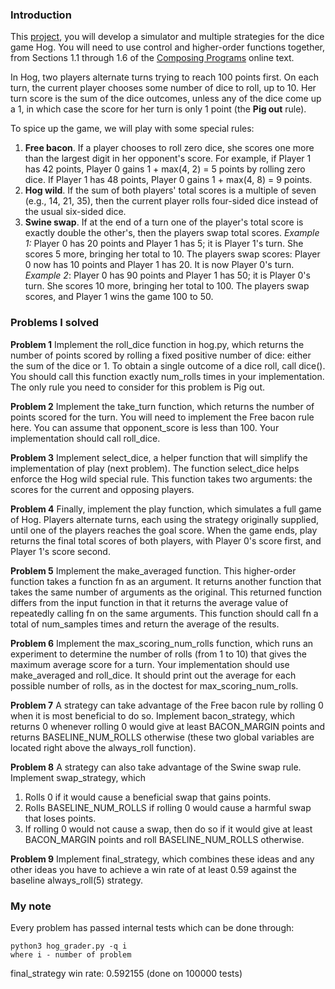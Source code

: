 
### Introduction

This [project](https://inst.eecs.berkeley.edu//~cs61a/fa13/proj/hog/hog.html), you will develop a simulator and multiple strategies for the dice game Hog. You will need to use control and higher-order functions together, from Sections 1.1 through 1.6 of the [Composing Programs](http://composingprograms.com/pages/11-getting-started.html) online text.

In Hog, two players alternate turns trying to reach 100 points first. On each turn, the current player chooses some number of dice to roll, up to 10. Her turn score is the sum of the dice outcomes, unless any of the dice come up a 1, in which case the score for her turn is only 1 point (the **Pig out** rule).

To spice up the game, we will play with some special rules:

1. **Free bacon**. If a player chooses to roll zero dice, she scores one more than the largest digit in her opponent's score. For example, if Player 1 has 42 points, Player 0 gains 1 + max(4, 2) = 5 points by rolling zero dice. If Player 1 has 48 points, Player 0 gains 1 + max(4, 8) = 9 points.
2. **Hog wild**. If the sum of both players' total scores is a multiple of seven (e.g., 14, 21, 35), then the current player rolls four-sided dice instead of the usual six-sided dice.
3. **Swine swap**. If at the end of a turn one of the player's total score is exactly double the other's, then the players swap total scores. *Example 1:* Player 0 has 20 points and Player 1 has 5; it is Player 1's turn. She scores 5 more, bringing her total to 10. The players swap scores: Player 0 now has 10 points and Player 1 has 20. It is now Player 0's turn. *Example 2*: Player 0 has 90 points and Player 1 has 50; it is Player 0's turn. She scores 10 more, bringing her total to 100. The players swap scores, and Player 1 wins the game 100 to 50.

### Problems I solved

**Problem 1**  Implement the roll_dice function in hog.py, which returns the number of points scored by rolling a fixed positive number of dice: either the sum of the dice or 1. To obtain a single outcome of a dice roll, call dice(). You should call this function exactly num_rolls times in your implementation. The only rule you need to consider for this problem is Pig out.

**Problem 2** Implement the take_turn function, which returns the number of points scored for the turn. You will need to implement the Free bacon rule here. You can assume that opponent_score is less than 100. Your implementation should call roll_dice.

**Problem 3** Implement select_dice, a helper function that will simplify the implementation of play (next problem). The function select_dice helps enforce the Hog wild special rule. This function takes two arguments: the scores for the current and opposing players.

**Problem 4** Finally, implement the play function, which simulates a full game of Hog. Players alternate turns, each using the strategy originally supplied, until one of the players reaches the goal score. When the game ends, play returns the final total scores of both players, with Player 0's score first, and Player 1's score second.

**Problem 5** Implement the make_averaged function. This higher-order function takes a function fn as an argument. It returns another function that takes the same number of arguments as the original. This returned function differs from the input function in that it returns the average value of repeatedly calling fn on the same arguments. This function should call fn a total of num_samples times and return the average of the results.

**Problem 6** Implement the max_scoring_num_rolls function, which runs an experiment to determine the number of rolls (from 1 to 10) that gives the maximum average score for a turn. Your implementation should use make_averaged and roll_dice. It should print out the average for each possible number of rolls, as in the doctest for max_scoring_num_rolls.

**Problem 7** A strategy can take advantage of the Free bacon rule by rolling 0 when it is most beneficial to do so. Implement bacon_strategy, which returns 0 whenever rolling 0 would give at least BACON_MARGIN points and returns BASELINE_NUM_ROLLS otherwise (these two global variables are located right above the always_roll function).

**Problem 8** A strategy can also take advantage of the Swine swap rule. Implement swap_strategy, which
1. Rolls 0 if it would cause a beneficial swap that gains points.
2. Rolls BASELINE_NUM_ROLLS if rolling 0 would cause a harmful swap that loses points.
3. If rolling 0 would not cause a swap, then do so if it would give at least BACON_MARGIN points and roll BASELINE_NUM_ROLLS otherwise.

**Problem 9** Implement final_strategy, which combines these ideas and any other ideas you have to achieve a win rate of at least 0.59 against the baseline always_roll(5) strategy.

### My note

Every problem has passed internal tests which can be done through:
```
python3 hog_grader.py -q i
where i - number of problem
```
final_strategy win rate: 0.592155 (done on 100000 tests)

